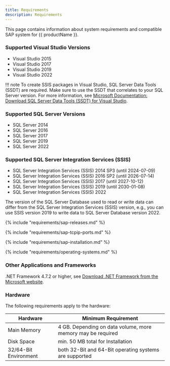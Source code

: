 ```yaml
---
title: Requirements
description: Requirements
---
```



This page contains information about system requirements and compatible SAP system for {{ productName }}.

### Supported Visual Studio Versions  	

- Visual Studio 2015
- Visual Studio 2017
- Visual Studio 2019
- Visual Studio 2022

!!! note 
	To create SSIS packages in Visual Studio, SQL Server Data Tools (SSDT) are required. 
	Make sure to use the SSDT that correlates to your SQL Server version.
	For more information, see [Microsoft Documentation: Download SQL Server Data Tools (SSDT) for Visual Studio](https://docs.microsoft.com/en-us/sql/ssdt/download-sql-server-data-tools-ssdt?view=sql-server-ver15).

### Supported SQL Server Versions  	

- SQL Server 2014 
- SQL Server 2016
- SQL Server 2017
- SQL Server 2019
- SQL Server 2022

### Supported SQL Server Integration Services (SSIS) 	

- SQL Server Integration Services (SSIS) 2014 SP3 (until 2024-07-09)
- SQL Server Integration Services (SSIS) 2016 SP2 (until 2026-07-14)
- SQL Server Integration Services (SSIS) 2017 (until 2027-10-12)
- SQL Server Integration Services (SSIS) 2019 (until 2030-01-08)
- SQL Server Integration Services (SSIS) 2022

The version of the SQL Server Database used to read or write data can differ from the SQL Server Integration Services (SSIS) version, e.g., you can use SSIS version 2019 to write data to SQL Server Database version 2022.  


{% include "requirements/sap-releases.md" %}

{% include "requirements/sap-tcpip-ports.md" %}

{% include "requirements/sap-installation.md" %}

{% include "requirements/operating-systems.md" %}


### Other Applications and Frameworks	

.NET Framework 4.7.2 or higher, see [Download .NET Framework from the Microsoft website](https://support.microsoft.com/en-us/help/4054530/microsoft-net-framework-4-7-2-offline-installer-for-windows).

### Hardware

The following requirements apply to the hardware:

| Hardware     | Minimum Requirement      | 
|--------------|--------------------------|
| Main Memory  | 4 GB. Depending on data volume, more memory may be required |
| Disk Space   | min. 50 MB total for Installation |
| 32/64-Bit Environment | both 32-Bit and 64-Bit operating systems are supported|
